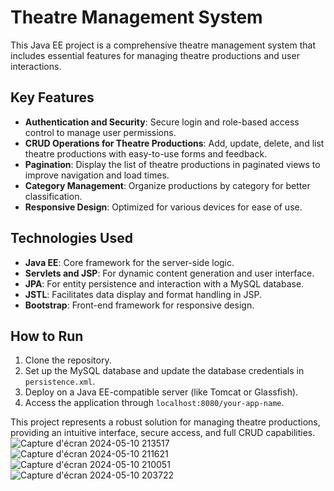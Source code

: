  
# Theatre Management System

This Java EE project is a comprehensive theatre management system that includes essential features for managing theatre productions and user interactions.

## Key Features
- **Authentication and Security**: Secure login and role-based access control to manage user permissions.
- **CRUD Operations for Theatre Productions**: Add, update, delete, and list theatre productions with easy-to-use forms and feedback.
- **Pagination**: Display the list of theatre productions in paginated views to improve navigation and load times.
- **Category Management**: Organize productions by category for better classification.
- **Responsive Design**: Optimized for various devices for ease of use.

## Technologies Used
- **Java EE**: Core framework for the server-side logic.
- **Servlets and JSP**: For dynamic content generation and user interface.
- **JPA**: For entity persistence and interaction with a MySQL database.
- **JSTL**: Facilitates data display and format handling in JSP.
- **Bootstrap**: Front-end framework for responsive design.
  
## How to Run
1. Clone the repository.
2. Set up the MySQL database and update the database credentials in `persistence.xml`.
3. Deploy on a Java EE-compatible server (like Tomcat or Glassfish).
4. Access the application through `localhost:8080/your-app-name`.

This project represents a robust solution for managing theatre productions, providing an intuitive interface, secure access, and full CRUD capabilities.
![Capture d'écran 2024-05-10 213517](https://github.com/user-attachments/assets/2a0e7bca-dc82-4cf1-8130-a44dea37303e)
![Capture d'écran 2024-05-10 211621](https://github.com/user-attachments/assets/b7b918fc-7940-4fa5-958e-525d87a050fd)
![Capture d'écran 2024-05-10 210051](https://github.com/user-attachments/assets/215b90a4-822b-4471-b343-195e6f5356ef)
![Capture d'écran 2024-05-10 203722](https://github.com/user-attachments/assets/2c4155c0-fda3-4f30-9380-19c5f1ff8178)

